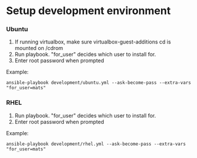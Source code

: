 # Setup development environment

### Ubuntu
1. If running virtualbox, make sure virtualbox-guest-additions cd is mounted on /cdrom
2. Run playbook. "for_user" decides which user to install for.
3. Enter root password when prompted

Example: 
```
ansible-playbook development/ubuntu.yml --ask-become-pass --extra-vars "for_user=mats"
```

### RHEL
1. Run playbook. "for_user" decides which user to install for.
2. Enter root password when prompted

Example: 
```
ansible-playbook development/rhel.yml --ask-become-pass --extra-vars "for_user=mats"
```